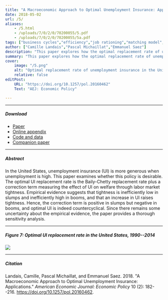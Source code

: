 ```yaml
---
title: "A Macroeconomic Approach to Optimal Unemployment Insurance: Applications" 
date: 2018-05-02
url: /5/
aliases:
    - /5.html
    - /uploads/7/0/2/0/70200055/5.pdf
    - /uploads/7/0/2/0/70200055/5a.pdf  
tags: ["business cycles","efficiency","job rationing","matching model","state dependence","stabilization policy","sufficient statistics","unemployment","unemployment insurance","wage rigidity"]
author: ["Camille Landais","Pascal Michaillat","Emmanuel Saez"]
description: "This paper explores how the optimal replacement rate of unemployment insurance varies over the business cycle in the United States." 
summary: "This paper explores how the optimal replacement rate of unemployment insurance varies over the business cycle in the United States. It finds that the optimal replacement rate is countercyclical, just like the actual replacement rate." 
cover:
    image: "/5.png"
    alt: "Optimal replacement rate of unemployment insurance in the United States, 1990–2014"
    relative: false
editPost:
    URL: "https://doi.org/10.1257/pol.20160462"
    Text: "AEJ: Economic Policy"

---
```


---

##### Download

- [Paper](/5.pdf)
- [Online appendix](/5a.pdf)
- [Code and data](https://github.com/pmichaillat/unemployment-insurance)
- [Companion paper](/4/)

---

##### Abstract

In the United States, unemployment insurance (UI) is more generous when unemployment is high. This paper examines whether this policy is desirable. The optimal UI replacement rate is the Baily-Chetty replacement rate plus a correction term measuring the effect of UI on welfare through labor market tightness. Empirical evidence suggests that tightness is inefficiently low in slumps and inefficiently high in booms, and that an increase in UI raises tightness. Hence, the correction term is positive in slumps but negative in booms, and optimal UI is indeed countercyclical. Since there remains some uncertainty about the empirical evidence, the paper provides a thorough sensitivity analysis.

---

##### Figure 7:  Optimal UI replacement rate in the United States, 1990--2014

![](/5.png)

---

##### Citation

Landais, Camille, Pascal Michaillat, and Emmanuel Saez. 2018. "A Macroeconomic Approach to Optimal Unemployment Insurance: Applications." *American Economic Journal: Economic Policy* 10 (2): 182--216. https://doi.org/10.1257/pol.20160462.


